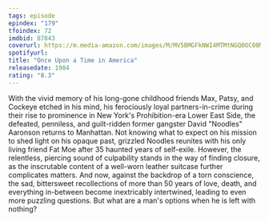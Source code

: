 ```yaml
---
tags: episode
epindex: "179"
tfoindex: 72
imdbid: 87843
coverurl: https://m.media-amazon.com/images/M/MV5BMGFkNWI4MTMtNGQ0OC00MWVmLTk3MTktOGYxN2Y2YWVkZWE2XkEyXkFqcGdeQXVyNjU0OTQ0OTY@._V1_SX202_CR0,0,202,300_.jpg
spotifyurl: 
title: "Once Upon a Time in America"
releasedate: 1984
rating: "8.3"
---
```


With the vivid memory of his long-gone childhood friends Max, Patsy, and Cockeye etched in his mind, his ferociously loyal partners-in-crime during their rise to prominence in New York's Prohibition-era Lower East Side, the defeated, penniless, and guilt-ridden former gangster David "Noodles" Aaronson returns to Manhattan. Not knowing what to expect on his mission to shed light on his opaque past, grizzled Noodles reunites with his only living friend Fat Moe after 35 haunted years of self-exile. However, the relentless, piercing sound of culpability stands in the way of finding closure, as the inscrutable content of a well-worn leather suitcase further complicates matters. And now, against the backdrop of a torn conscience, the sad, bittersweet recollections of more than 50 years of love, death, and everything in-between become inextricably intertwined, leading to even more puzzling questions. But what are a man's options when he is left with nothing?